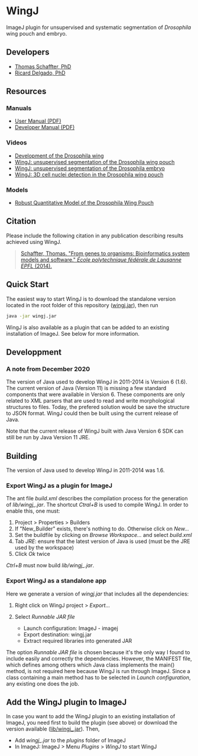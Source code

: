 # WingJ

ImageJ plugin for unsupervised and systematic segmentation of *Drosophila* wing pouch and embryo.

## Developers

- [Thomas Schaffter, PhD](https://www.linkedin.com/in/tschaffter/)
- [Ricard Delgado, PhD](https://www.linkedin.com/in/ricarddelgadogonzalo/)

## Resources

### Manuals

- [User Manual (PDF)](manuals/wingj-user-manual.pdf)
- [Developer Manual (PDF)](manuals/wingj-developer-manual.pdf)

### Videos

- [Development of the Drosophila wing](https://youtu.be/ck0YbxXqUZU)
- [WingJ: unsupervised segmentation of the Drosophila wing pouch](https://youtu.be/IY1w_TS7Nac)
- [WingJ: unsupervised segmentation of the Drosophila embryo](https://youtu.be/othDMRkjhAg)
- [WingJ: 3D cell nuclei detection in the Drosophila wing pouch](https://youtu.be/0PD_rzDqoYw)

### Models

- [Robust Quantitative Model of the Drosophila Wing Pouch](https://tschaffter.github.io/wingj/wingviewer/)

## Citation

Please include the following citation in any publication describing results achieved using WingJ.

> [Schaffter, Thomas. "From genes to organisms: Bioinformatics system models and software." *École polytechnique fédérale de Lausanne EPFL* (2014).](https://infoscience.epfl.ch/record/196586)

## Quick Start

The easiest way to start WingJ is to download the standalone version located in
the root folder of this repository ([wingj.jar](wingj.jar)), then run

```bash
java -jar wingj.jar
```

WingJ is also available as a plugin that can be added to an existing installation
of ImageJ. See below for more information.

## Developpment

### A note from December 2020

The version of Java used to develop WingJ in 2011-2014 is Version 6 (1.6). The
current version of Java (Version 11) is missing a few standard components that
were available in Version 6. These components are only related to XML parsers
that are used to read and write morphological structures to files. Today, the
prefered solution would be save the structure to JSON format. WingJ could then
be built using the current release of Java.

Note that the current release of WingJ built with Java Version 6 SDK can still
be run by Java Version 11 JRE.




## Building

The version of Java used to develop WingJ in 2011-2014 was 1.6.





### Export WingJ as a plugin for ImageJ

The ant file *build.xml* describes the compilation process for the generation of *lib/wingj_.jar*. The shortcut *Ctral+B* is used to compile WingJ. In order to enable this, one must:

1. Project > Properties > Builders
2. If "New_Builder" exists, there's nothing to do. Otherwise click on *New...*
3. Set the buildfile by clicking on *Browse Workspace...* and select *build.xml*
4. Tab *JRE*: ensure that the latest version of Java is used (must be the JRE used by the workspace)
5. Click *Ok* twice

*Ctrl+B* must now build *lib/wingj_.jar*.

### Export WingJ as a standalone app

Here we generate a version of *wingj.jar* that includes all the dependencies:

1. Right click on WingJ project > *Export...*
2. Select *Runnable JAR file*

   - Launch configuration: ImageJ - imagej
   - Export destination: wingj.jar
   - Extract required libraries into generated JAR

The option *Runnable JAR file* is chosen because it's the only way I found to include easily and correctly the dependencies. However, the MANIFEST file, which defines among others which Java class implements the main() method, is not required here because WingJ is run through ImageJ. Since a class containing a main method has to be selected in *Launch configuration*, any existing one does the job.

## Add the WingJ plugin to ImageJ

In case you want to add the WingJ plugin to an existing installation of ImageJ,
you need first to build the plugin (see above) or download the version available
([lib/wingj_.jar](lib/wingj_.jar)). Then,

- Add *wingj_.jar* to the *plugins* folder of ImageJ
- In ImageJ: ImageJ > Menu *Plugins* > *WingJ* to start WingJ
